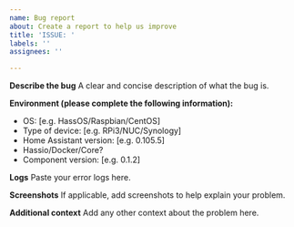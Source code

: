 ```yaml
---
name: Bug report
about: Create a report to help us improve
title: 'ISSUE: '
labels: ''
assignees: ''

---
```


**Describe the bug**
A clear and concise description of what the bug is.

**Environment (please complete the following information):**
 - OS: [e.g. HassOS/Raspbian/CentOS]
 - Type of device: [e.g. RPi3/NUC/Synology]
 - Home Assistant version: [e.g. 0.105.5]
 - Hassio/Docker/Core? 
 - Component version: [e.g. 0.1.2]

**Logs**
Paste your error logs here.

**Screenshots**
If applicable, add screenshots to help explain your problem.

**Additional context**
Add any other context about the problem here.
